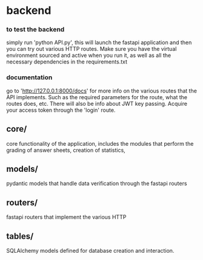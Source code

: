 # backend

### to test the backend
  simply run 'python API.py', this will launch the fastapi application and then you can try out various HTTP routes. Make sure you have the virtual environment sourced and active when you run it, as well as all the necessary dependencies in the requirements.txt

### documentation
  go to 'http://127.0.0.1:8000/docs'
  for more info on the various routes that the API implements. Such as the required parameters for the route, what the routes does, etc. There will also be info about JWT key passing. Acquire your access token through the 'login' route.

## core/ 
  core functionality of the application, includes the modules that perform
  the grading of answer sheets, creation of statistics, 

## models/
  pydantic models that handle data verification through the fastapi routers

## routers/
  fastapi routers that implement the various HTTP

## tables/ 
  SQLAlchemy models defined for database creation and interaction. 
